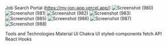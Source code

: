 Job Search Portal (https://my-jon-app.vercel.app/)
![Screenshot (980)](https://github.com/Abhishekjha1996/Quadb_assigment/assets/110034812/686a53c4-9bc6-4349-8d85-f5c80f5a0c4e)
![Screenshot (981)](https://github.com/Abhishekjha1996/Quadb_assigment/assets/110034812/43e48903-551a-4d13-811d-cc5839612f48)
![Screenshot (982)](https://github.com/Abhishekjha1996/Quadb_assigment/assets/110034812/6fe1cf9f-4c02-410d-9324-18f09c49a62c)
![Screenshot (983)](https://github.com/Abhishekjha1996/Quadb_assigment/assets/110034812/a24d41c3-9ebd-419a-b874-3ab758fa3aa3)
![Screenshot (985)](https://github.com/Abhishekjha1996/Quadb_assigment/assets/110034812/9c20bf13-df61-41a8-a127-6beca1924053)
![Screenshot (986)](https://github.com/Abhishekjha1996/Quadb_assigment/assets/110034812/401fdcd6-aa91-40e1-9be9-a3ba3929e51d)
![Screenshot (987)](https://github.com/Abhishekjha1996/Quadb_assigment/assets/110034812/e5207732-aea0-4668-9547-47b61f721f67)
![Screenshot (988)](https://github.com/Abhishekjha1996/Quadb_assigment/assets/110034812/1c321245-6d14-4e30-8b98-47da15140cdd)


Tools and Technologies
Material UI
Chakra UI
styled-components
fetch API
React Hooks

